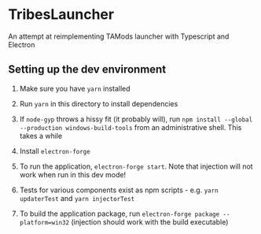 # TribesLauncher
An attempt at reimplementing TAMods launcher with Typescript and Electron

## Setting up the dev environment

1. Make sure you have `yarn` installed

2. Run `yarn` in this directory to install dependencies

3. If `node-gyp` throws a hissy fit (it probably will), run `npm install --global --production windows-build-tools` from an administrative shell. This takes a while

4. Install `electron-forge`

5. To run the application, `electron-forge start`. Note that injection will not work when run in this dev mode!

6. Tests for various components exist as npm scripts - e.g. `yarn updaterTest` and `yarn injectorTest`

7. To build the application package, run `electron-forge package --platform=win32` (injection should work with the build executable)